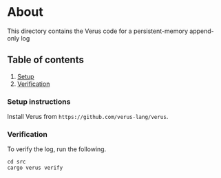 # About

This directory contains the Verus code for a persistent-memory append-only
log

## Table of contents
1. [Setup](#setup-instructions)
2. [Verification](#verification)

### Setup instructions

Install Verus from `https://github.com/verus-lang/verus`.

### Verification

To verify the log, run the following.

```
cd src
cargo verus verify
```
